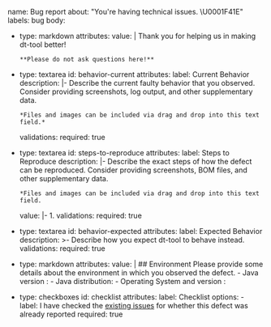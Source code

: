 name: Bug report
about: "You're having technical issues. \U0001F41E"
labels: bug
body:
  - type: markdown
    attributes:
      value: |
        Thank you for helping us in making dt-tool better!

        **Please do not ask questions here!**
  - type: textarea
    id: behavior-current
    attributes:
      label: Current Behavior
      description: |-
        Describe the current faulty behavior that you observed.
        Consider providing screenshots, log output, and other supplementary data.

        *Files and images can be included via drag and drop into this text field.*
    validations:
      required: true
  - type: textarea
    id: steps-to-reproduce
    attributes:
      label: Steps to Reproduce
      description: |-
        Describe the exact steps of how the defect can be reproduced.
        Consider providing screenshots, BOM files, and other supplementary data.

        *Files and images can be included via drag and drop into this text field.      
      value: |-
        1.
    validations:
      required: true
  - type: textarea
    id: behavior-expected
    attributes:
      label: Expected Behavior
      description: >-
        Describe how you expect dt-tool to behave instead.
    validations:
      required: true
  - type: markdown
    attributes:
      value: |
        ## Environment
        Please provide some details about the environment in which you observed the defect.
        - Java version :
        - Java distribution:
        - Operating System and version :
  - type: checkboxes
    id: checklist
    attributes:
      label: Checklist
      options:
        - label: I have checked the [existing issues](https://github.com/elomagic/dt-tool/issues) for whether this defect was already reported
          required: true
